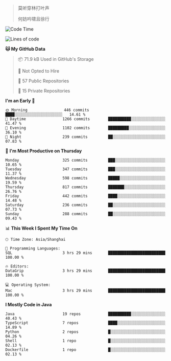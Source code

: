 > 莫听穿林打叶声
> 
> 何妨吟啸且徐行

<!-- ![Github Stats](https://github-readme-stats.vercel.app/api?username=catch6&count_private=true&show_icons=true&theme=gruvbox) -->

<!-- ![Top Langs](https://github-readme-stats.vercel.app/api/top-langs/?username=catch6&layout=compact) -->

<!--START_SECTION:waka-->
![Code Time](http://img.shields.io/badge/Code%20Time-2%2C299%20hrs%2026%20mins-blue)

![Lines of code](https://img.shields.io/badge/From%20Hello%20World%20I%27ve%20Written-9.5%20million%20lines%20of%20code-blue)

**🐱 My GitHub Data** 

> 📦 71.9 kB Used in GitHub's Storage 
 > 
> 🚫 Not Opted to Hire
 > 
> 📜 57 Public Repositories 
 > 
> 🔑 15 Private Repositories 
 > 
**I'm an Early 🐤** 

```text
🌞 Morning                446 commits         ████░░░░░░░░░░░░░░░░░░░░░   14.61 % 
🌆 Daytime                1266 commits        ██████████░░░░░░░░░░░░░░░   41.47 % 
🌃 Evening                1102 commits        █████████░░░░░░░░░░░░░░░░   36.10 % 
🌙 Night                  239 commits         ██░░░░░░░░░░░░░░░░░░░░░░░   07.83 % 
```
📅 **I'm Most Productive on Thursday** 

```text
Monday                   325 commits         ███░░░░░░░░░░░░░░░░░░░░░░   10.65 % 
Tuesday                  347 commits         ███░░░░░░░░░░░░░░░░░░░░░░   11.37 % 
Wednesday                598 commits         █████░░░░░░░░░░░░░░░░░░░░   19.59 % 
Thursday                 817 commits         ███████░░░░░░░░░░░░░░░░░░   26.76 % 
Friday                   442 commits         ████░░░░░░░░░░░░░░░░░░░░░   14.48 % 
Saturday                 236 commits         ██░░░░░░░░░░░░░░░░░░░░░░░   07.73 % 
Sunday                   288 commits         ██░░░░░░░░░░░░░░░░░░░░░░░   09.43 % 
```


📊 **This Week I Spent My Time On** 

```text
🕑︎ Time Zone: Asia/Shanghai

💬 Programming Languages: 
SQL                      3 hrs 29 mins       █████████████████████████   100.00 % 

🔥 Editors: 
DataGrip                 3 hrs 29 mins       █████████████████████████   100.00 % 

💻 Operating System: 
Mac                      3 hrs 29 mins       █████████████████████████   100.00 % 
```

**I Mostly Code in Java** 

```text
Java                     19 repos            ██████████░░░░░░░░░░░░░░░   40.43 % 
TypeScript               7 repos             ████░░░░░░░░░░░░░░░░░░░░░   14.89 % 
Python                   2 repos             █░░░░░░░░░░░░░░░░░░░░░░░░   04.26 % 
Shell                    1 repo              █░░░░░░░░░░░░░░░░░░░░░░░░   02.13 % 
Dockerfile               1 repo              █░░░░░░░░░░░░░░░░░░░░░░░░   02.13 % 
```




<!--END_SECTION:waka-->
